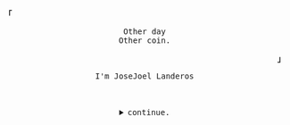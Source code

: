 

<!--
**josejoelL/josejoelL** is a ✨ _special_ ✨ repository because its `README.md` (this file) appears on your GitHub profile.

Here are some ideas to get you started:

-  🔭 I’m currently working on ...
- 🌱 I’m currently learning ...
- 👯 I’m looking to collaborate on ...
- 🤔 I’m looking for help with ...
- 💬 Ask me about ...
- 📫 How to reach me: ...
- 😄 Pronouns: ...
- ⚡ Fun fact: ...
-->
<p align="left"><b><samp>「</samp></b></p>
  <p align="center">
    <samp>
      Other day <br>
      Other coin.
    </samp>
  </p>
<p align="right"><b><samp>」</samp></b></p>
<p align="center"><samp>I'm JoseJoel Landeros</samp></p>
<br><br>

<details align="center">
<summary><samp>continue.</samp></summary>
<h2></h2>
 <p align="center">
  <samp>Technologies I've touched.</samp>
  <br><br>
  <samp>
    <samp>
      <img height="30" src="https://user-images.githubusercontent.com/40969170/176788707-7fbb4a06-9885-4b0e-8e9e-540f3d4f880e.png">
    </samp>&nbsp;
   
    <samp>
      <img height="25" src="https://user-images.githubusercontent.com/40969170/176788766-df23cb10-d369-4465-ad33-8b81dd6dcaf2.png">
    </samp>&nbsp;
   
    <samp>
      <img height="25" src="https://user-images.githubusercontent.com/40969170/176789828-bf3951f7-2467-4115-a6f8-b90987fc3d82.png">
    </samp>&nbsp;
   
    <samp>
    <img height="25" src="https://user-images.githubusercontent.com/40969170/176788796-88fa1950-cff3-40e2-ae25-a4a680fa4499.png">
    </samp>&nbsp;
   <samp>  
</p><br>
<table align="center">
  <tr>
    <td>
      <img align="center" height="137px" src="https://github-readme-stats.vercel.app/api/top-langs/?username=JoseJoelL&layout=compact&private=true&title_color=FE4EBA&langs_count=11&hide_border=true&theme=nord" />
     </td>
     <td>
      <img align="center" height="137px" src="https://github-readme-stats.vercel.app/api?username=JoseJoelL&count_private=true&show_icons=true&include_all_commits=true&line_height=21&hide_border=true&theme=nord&title_color=FE4EBA" />
     </td>
    </tr>
  </table>
<br><br>

<p><a href="https://github.com/josejoelL"><img alt="Github" src="https://camo.githubusercontent.com/297212f5cfd71f14f1a774a22bfd24b24bfa996aa72f4d941f790c8606ca8f0d/68747470733a2f2f696d672e736869656c64732e696f2f62616467652f4769744875622d2532333132313030452e7376673f267374796c653d666f722d7468652d6261646765266c6f676f3d476974687562266c6f676f436f6c6f723d7768697465" data-canonical-src="https://img.shields.io/badge/GitHub-%2312100E.svg?&amp;style=for-the-badge&amp;logo=Github&amp;logoColor=white" style="max-width:100%;"></a> <a href="https://www.linkedin.com/in/jose-joel-landeros-ab45221a1/ //" rel="nofollow"><img alt="LinkedIn" src="https://camo.githubusercontent.com/a493f6833f99fb3c85788d6d9305e6b7a42b838e5ee5d138fd9a8214a7e77472/68747470733a2f2f696d672e736869656c64732e696f2f62616467652f6c696e6b6564696e2d2532333030373742352e7376673f267374796c653d666f722d7468652d6261646765266c6f676f3d6c696e6b6564696e266c6f676f436f6c6f723d7768697465" data-canonical-src="https://img.shields.io/badge/linkedin-%230077B5.svg?&amp;style=for-the-badge&amp;logo=linkedin&amp;logoColor=white" style="max-width:100%;"></a> 
</p>
<samp>
  <p align="center">do{contact(<a href="mailto:Landeroncontact@gmail.com">Email</a>); peek(<a href="">LinkedIn</a>); visit(<a href="">PortfolioWebsite</a>)}</p>
</samp>
</details>
